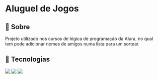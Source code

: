 <h1>Aluguel de Jogos</h1>

<h2>📌 Sobre</h2>
<p>Projeto utilizado nos cursos de lógica de programação da Alura, no qual tem pode adicionar nomes de amigos numa lista para um sortear.</p>

## 🚀 Tecnologias
<div>
  <img src="https://img.shields.io/badge/HTML-239120?style=for-the-badge&logo=html5&logoColor=white">
  <img src="https://img.shields.io/badge/CSS-239120?&style=for-the-badge&logo=css3&logoColor=white">
  <img src="https://img.shields.io/badge/JavaScript-F7DF1E?style=for-the-badge&logo=javascript&logoColor=black">
</div>
